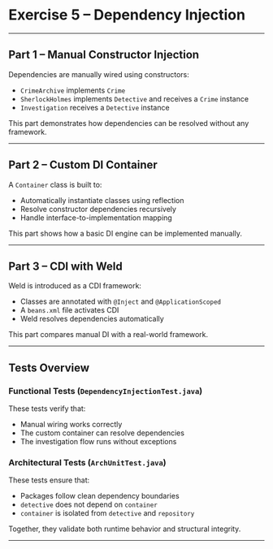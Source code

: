 # Exercise 5 – Dependency Injection

---

## Part 1 – Manual Constructor Injection

Dependencies are manually wired using constructors:

- `CrimeArchive` implements `Crime`
- `SherlockHolmes` implements `Detective` and receives a `Crime` instance
- `Investigation` receives a `Detective` instance

This part demonstrates how dependencies can be resolved without any framework.

---

## Part 2 – Custom DI Container

A `Container` class is built to:

- Automatically instantiate classes using reflection
- Resolve constructor dependencies recursively
- Handle interface-to-implementation mapping

This part shows how a basic DI engine can be implemented manually.

---

## Part 3 – CDI with Weld

Weld is introduced as a CDI framework:

- Classes are annotated with `@Inject` and `@ApplicationScoped`
- A `beans.xml` file activates CDI
- Weld resolves dependencies automatically

This part compares manual DI with a real-world framework.

---

## Tests Overview

### Functional Tests (`DependencyInjectionTest.java`)
These tests verify that:

- Manual wiring works correctly
- The custom container can resolve dependencies
- The investigation flow runs without exceptions

### Architectural Tests (`ArchUnitTest.java`)
These tests ensure that:

- Packages follow clean dependency boundaries
- `detective` does not depend on `container`
- `container` is isolated from `detective` and `repository`

Together, they validate both runtime behavior and structural integrity.

---
